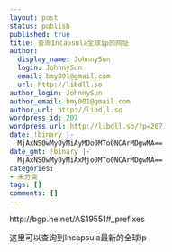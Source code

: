 ```yaml
---
layout: post
status: publish
published: true
title: 查询Incapsula全球ip的网址
author:
  display_name: JohnnySun
  login: JohnnySun
  email: bmy001@gmail.com
  url: http://libdll.so
author_login: JohnnySun
author_email: bmy001@gmail.com
author_url: http://libdll.so
wordpress_id: 207
wordpress_url: http://libdll.so/?p=207
date: !binary |-
  MjAxNS0wMy0yMiAyMDo0MTo0NCArMDgwMA==
date_gmt: !binary |-
  MjAxNS0wMy0yMiAxMjo0MTo0NCArMDgwMA==
categories:
- 未分类
tags: []
comments: []
---
```

<p>http:&#47;&#47;bgp.he.net&#47;AS19551#_prefixes</p>
<p>这里可以查询到Incapsula最新的全球ip</p>
